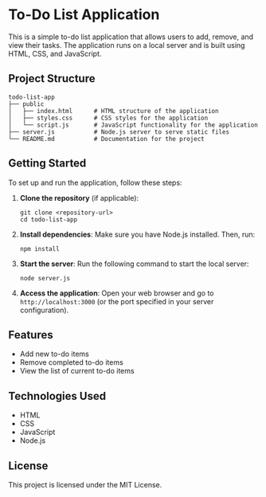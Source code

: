 # To-Do List Application

This is a simple to-do list application that allows users to add, remove, and view their tasks. The application runs on a local server and is built using HTML, CSS, and JavaScript.

## Project Structure

```
todo-list-app
├── public
│   ├── index.html      # HTML structure of the application
│   ├── styles.css      # CSS styles for the application
│   └── script.js       # JavaScript functionality for the application
├── server.js           # Node.js server to serve static files
└── README.md           # Documentation for the project
```

## Getting Started

To set up and run the application, follow these steps:

1. **Clone the repository** (if applicable):
   ```
   git clone <repository-url>
   cd todo-list-app
   ```

2. **Install dependencies**:
   Make sure you have Node.js installed. Then, run:
   ```
   npm install
   ```

3. **Start the server**:
   Run the following command to start the local server:
   ```
   node server.js
   ```

4. **Access the application**:
   Open your web browser and go to `http://localhost:3000` (or the port specified in your server configuration).

## Features

- Add new to-do items
- Remove completed to-do items
- View the list of current to-do items

## Technologies Used

- HTML
- CSS
- JavaScript
- Node.js

## License

This project is licensed under the MIT License.